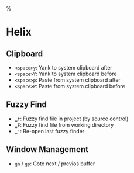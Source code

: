 %

# Helix

## Clipboard

- `<space>y`: Yank to system clipboard after
- `<space>Y`: Yank to system clipboard before
- `<space>p`: Paste from system clipboard after
- `<space>P`: Paste from system clipboard before

## Fuzzy Find

- `␣f`: Fuzzy find file in project (by source control)
- `␣F`: Fuzzy find file from working directory
- `␣'`: Re-open last fuzzy finder

## Window Management

- `gn` / `gp`: Goto next / previos buffer
